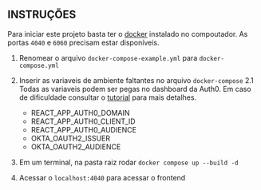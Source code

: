 ## INSTRUÇÕES

Para iniciar este projeto basta ter o [docker](https://docs.docker.com/engine/install/) instalado no compoutador.
As portas `4040` e `6060` precisam estar disponíveis.

1. Renomear o arquivo `docker-compose-example.yml` para `docker-compose.yml`

2. Inserir as variaveis de ambiente faltantes no arquivo `docker-compose`
   2.1 Todas as variaveis podem ser pegas no dashboard da Auth0. Em caso de dificuldade consultar o [tutorial](https://developer.auth0.com/resources/code-samples/full-stack/hello-world/basic-role-based-access-control/spa/react-typescript/spring-java) para mais detalhes.

   - REACT_APP_AUTH0_DOMAIN
   - REACT_APP_AUTH0_CLIENT_ID
   - REACT_APP_AUTH0_AUDIENCE
   - OKTA_OAUTH2_ISSUER
   - OKTA_OAUTH2_AUDIENCE

3. Em um terminal, na pasta raiz rodar `docker compose up --build -d`
4. Acessar o `localhost:4040` para acessar o frontend
